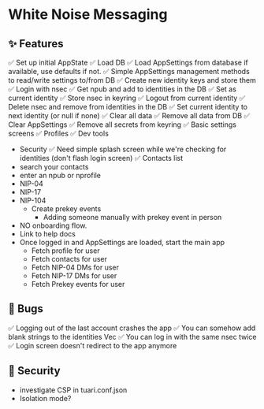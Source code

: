 # White Noise Messaging

## ✨ Features

✅ Set up initial AppState
✅ Load DB
  ✅ Load AppSettings from database if available, use defaults if not.
✅ Simple AppSettings management methods to read/write settings to/from DB
✅ Create new identity keys and store them
✅ Login with nsec
  ✅ Get npub and add to identities in the DB
  ✅ Set as current identity
  ✅ Store nsec in keyring
✅ Logout from current identity
  ✅ Delete nsec and remove from identities in the DB
  ✅ Set current identity to next identity (or null if none)
✅ Clear all data
  ✅ Remove all data from DB
  ✅ Clear AppSettings
  ✅ Remove all secrets from keyring
✅ Basic settings screens
  ✅ Profiles
  ✅ Dev tools
  - Security
✅ Need simple splash screen while we're checking for identities (don't flash login screen)
✅ Contacts list
  - search your contacts
  - enter an npub or nprofile
- NIP-04
- NIP-17
- NIP-104
  - Create prekey events
    - Adding someone manually with prekey event in person
- NO onboarding flow. 
- Link to help docs
- Once logged in and AppSettings are loaded, start the main app
  - Fetch profile for user
  - Fetch contacts for user
  - Fetch NIP-04 DMs for user
  - Fetch NIP-17 DMs for user
  - Fetch Prekey events for user

## 🐛 Bugs

✅ Logging out of the last account crashes the app
✅ You can somehow add blank strings to the identities Vec
✅ You can log in with the same nsec twice
✅ Login screen doesn't redirect to the app anymore

## 🔐 Security 

- investigate CSP in tuari.conf.json
- Isolation mode?